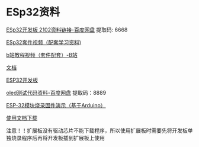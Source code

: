 # ESp32资料

[ESp32开发板 2102资料链接-百度网盘](https://pan.baidu.com/s/1bM4bxkPzUume34jYBOkENQ?pwd=6668)  提取码: 6668

[ESp32套件视频（配套学习资料)](https://doc.itprojects.cn/0006.zhishi.esp32/02.doc/index.html)

[b站教程视频（套件配套）-B站](https://www.bilibili.com/video/BV1RM4y1a7J5?p=1&vd_source=731f5d3856f35529400c9b81421eef25)

[文档](https://docs.geeksman.com/esp32/Arduino)

[ESP32开发板](https://github.com/Nicholas3388/LuaNode)

[oled测试代码资料-百度网盘](https://pan.baidu.com/s/1z4XHkZ9VFvwwfV4HdHIEEg?pwd=8889) 提取码：8889

[ESP-32模块烧录固件演示（基于Arduino）](https://www.bilibili.com/video/BV1Se4y147QZ/)

[使用文档下载](https://github.com/Nicholas3388/LuaNode)

注意！！扩展板没有驱动芯片不能下载程序，所以使用扩展板时需要先将开发板单独烧录程序后再将开发板插到扩展板上使用